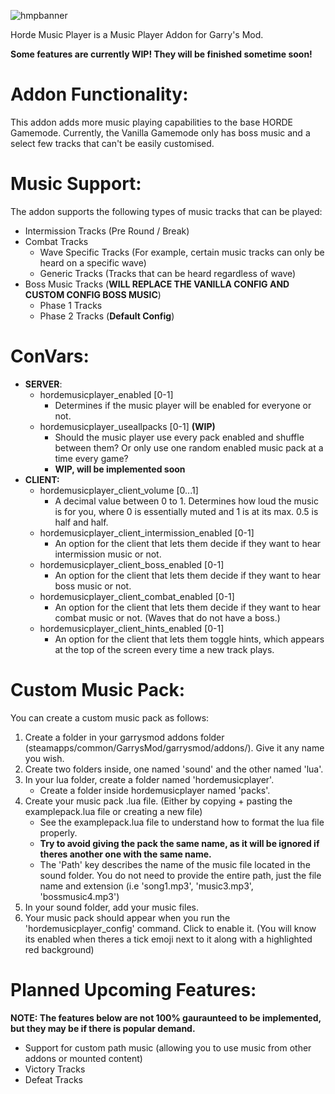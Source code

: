 ![hmpbanner](https://github.com/user-attachments/assets/b98dfe7b-6f36-4f6e-ad7f-b9745af5fd7b)

Horde Music Player is a Music Player Addon for Garry's Mod.

**Some features are currently WIP! They will be finished sometime soon!**

# Addon Functionality:

This addon adds more music playing capabilities to the base HORDE Gamemode. Currently, the Vanilla Gamemode only has boss music and a select few tracks that can't be easily customised. 

# Music Support:

The addon supports the following types of music tracks that can be played:

- Intermission Tracks (Pre Round / Break)
- Combat Tracks
  - Wave Specific Tracks (For example, certain music tracks can only be heard on a specific wave)
  - Generic Tracks (Tracks that can be heard regardless of wave)
- Boss Music Tracks (**WILL REPLACE THE VANILLA CONFIG AND CUSTOM CONFIG BOSS MUSIC**)
  - Phase 1 Tracks
  - Phase 2 Tracks (**Default Config**)

# ConVars:

- **SERVER**:
  - hordemusicplayer_enabled [0-1]
    - Determines if the music player will be enabled for everyone or not.
  - hordemusicplayer_useallpacks [0-1] **(WIP)**
    - Should the music player use every pack enabled and shuffle between them? Or only use one random enabled music pack at a time every game?
    - **WIP, will be implemented soon**
- **CLIENT:**
  - hordemusicplayer_client_volume [0...1]
    - A decimal value between 0 to 1. Determines how loud the music is for you, where 0 is essentially muted and 1 is at its max. 0.5 is half and half.
  - hordemusicplayer_client_intermission_enabled [0-1]
    - An option for the client that lets them decide if they want to hear intermission music or not.
  - hordemusicplayer_client_boss_enabled [0-1]
    - An option for the client that lets them decide if they want to hear boss music or not.
  - hordemusicplayer_client_combat_enabled [0-1]
    - An option for the client that lets them decide if they want to hear combat music or not. (Waves that do not have a boss.)
  - hordemusicplayer_client_hints_enabled [0-1]
    - An option for the client that lets them toggle hints, which appears at the top of the screen every time a new track plays.
 
# Custom Music Pack:

You can create a custom music pack as follows:
1. Create a folder in your garrysmod addons folder (steamapps/common/GarrysMod/garrysmod/addons/). Give it any name you wish.
2. Create two folders inside, one named 'sound' and the other named 'lua'.
3. In your lua folder, create a folder named 'hordemusicplayer'.
     - Create a folder inside hordemusicplayer named 'packs'.
4. Create your music pack .lua file. (Either by copying + pasting the examplepack.lua file or creating a new file)
   - See the examplepack.lua file to understand how to format the lua file properly.
   - **Try to avoid giving the pack the same name, as it will be ignored if theres another one with the same name.**
   - The 'Path' key describes the name of the music file located in the sound folder. You do not need to provide the entire path, just the file name and extension (i.e 'song1.mp3', 'music3.mp3', 'bossmusic4.mp3')
5. In your sound folder, add your music files.
6. Your music pack should appear when you run the 'hordemusicplayer_config' command. Click to enable it. (You will know its enabled when theres a tick emoji next to it along with a highlighted red background)
  
# Planned Upcoming Features:

**NOTE: The features below are not 100% gauraunteed to be implemented, but they may be if there is popular demand.**

- Support for custom path music (allowing you to use music from other addons or mounted content)
- Victory Tracks
- Defeat Tracks
